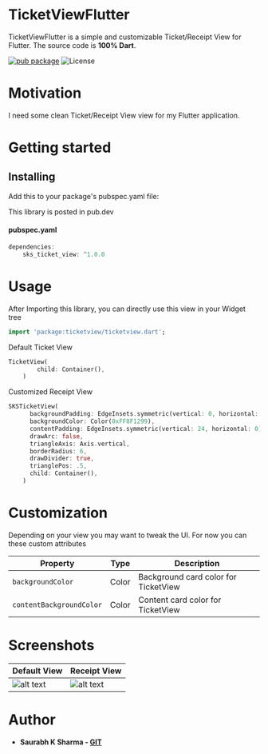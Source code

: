 
# TicketViewFlutter
TicketViewFlutter is a simple and customizable Ticket/Receipt View for Flutter.
The source code is **100% Dart**.

[![pub package](https://img.shields.io/pub/v/ticketview.svg?style=flat-square)](https://pub.dartlang.org/packages/ticketviewflutter) ![License](https://img.shields.io/badge/License-BSD%203--Clause-blue.svg?style=flat-square)


# Motivation

I need some clean Ticket/Receipt View view for my Flutter application.

# Getting started

## Installing
Add this to your package's pubspec.yaml file:

This library is posted in pub.dev

#### pubspec.yaml
```dart
dependencies:  
	sks_ticket_view: ^1.0.0
```

# Usage

After Importing this library, you can directly use this view in your Widget tree

```dart
import 'package:ticketview/ticketview.dart';
```

Default Ticket View
```dart
TicketView(
        child: Container(),
    )
```

Customized Receipt View

```Dart
SKSTicketView(
      backgroundPadding: EdgeInsets.symmetric(vertical: 0, horizontal: 20),
      backgroundColor: Color(0xFF8F1299),
      contentPadding: EdgeInsets.symmetric(vertical: 24, horizontal: 0),
      drawArc: false,
      triangleAxis: Axis.vertical,
      borderRadius: 6,
      drawDivider: true,
      trianglePos: .5,
      child: Container(),
    )
```


# Customization
  Depending on your view you may want to tweak the UI. For now you can these custom attributes

  | Property | Type | Description |
  |----------|------|-------------|
  | `backgroundColor` | Color | Background card color for TicketView |
  | `contentBackgroundColor` | Color | Content card color for TicketView |



# Screenshots
| Default View | Receipt View |
|----------|------|
| ![alt text](https://github.com/sorbh/ticketviewflutter/blob/master/raw/1.jpg) | ![alt text](https://github.com/sorbh/ticketviewflutter/blob/master/raw/2.jpg) |


# Author
  * **Saurabh K Sharma - [GIT](https://github.com/Sorbh)**

